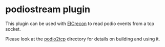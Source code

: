# podiostream plugin
This plugin can be used with [EICrecon](https://github.com/eic/EICrecon) to read podio events from a tcp socket.

Please look at the [podio2tcp](../podio2tcp/README.md) directory for details on building and using it.